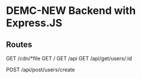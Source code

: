 # DEMC-NEW Backend with Express.JS

## Routes

GET /cdn/*file
GET /
GET /api
GET /api/get/users/:id

POST /api/post/users/create
